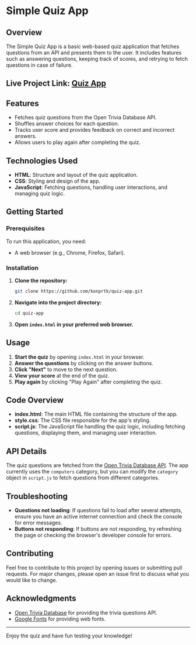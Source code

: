 # Simple Quiz App

## Overview

The Simple Quiz App is a basic web-based quiz application that fetches questions from an API and presents them to the user. It includes features such as answering questions, keeping track of scores, and retrying to fetch questions in case of failure.

## Live Project Link: [Quiz App](https://konprtk.me/quiz-app/)

## Features

- Fetches quiz questions from the Open Trivia Database API.
- Shuffles answer choices for each question.
- Tracks user score and provides feedback on correct and incorrect answers.
- Allows users to play again after completing the quiz.

## Technologies Used

- **HTML**: Structure and layout of the quiz application.
- **CSS**: Styling and design of the app.
- **JavaScript**: Fetching questions, handling user interactions, and managing quiz logic.

## Getting Started

### Prerequisites

To run this application, you need:

- A web browser (e.g., Chrome, Firefox, Safari).

### Installation

1. **Clone the repository:**

   ```bash
   git clone https://github.com/konprtk/quiz-app.git
   ```

2. **Navigate into the project directory:**

   ```bash
   cd quiz-app
   ```

3. **Open `index.html` in your preferred web browser.**

## Usage

1. **Start the quiz** by opening `index.html` in your browser.
2. **Answer the questions** by clicking on the answer buttons.
3. **Click "Next"** to move to the next question.
4. **View your score** at the end of the quiz.
5. **Play again** by clicking "Play Again" after completing the quiz.

## Code Overview

- **index.html**: The main HTML file containing the structure of the app.
- **style.css**: The CSS file responsible for the app's styling.
- **script.js**: The JavaScript file handling the quiz logic, including fetching questions, displaying them, and managing user interaction.

## API Details

The quiz questions are fetched from the [Open Trivia Database API](https://opentdb.com/). The app currently uses the `computers` category, but you can modify the `category` object in `script.js` to fetch questions from different categories.

## Troubleshooting

- **Questions not loading**: If questions fail to load after several attempts, ensure you have an active internet connection and check the console for error messages.
- **Buttons not responding**: If buttons are not responding, try refreshing the page or checking the browser's developer console for errors.

## Contributing

Feel free to contribute to this project by opening issues or submitting pull requests. For major changes, please open an issue first to discuss what you would like to change.

## Acknowledgments

- [Open Trivia Database](https://opentdb.com/) for providing the trivia questions API.
- [Google Fonts](https://fonts.google.com/) for providing web fonts.

---

Enjoy the quiz and have fun testing your knowledge!
